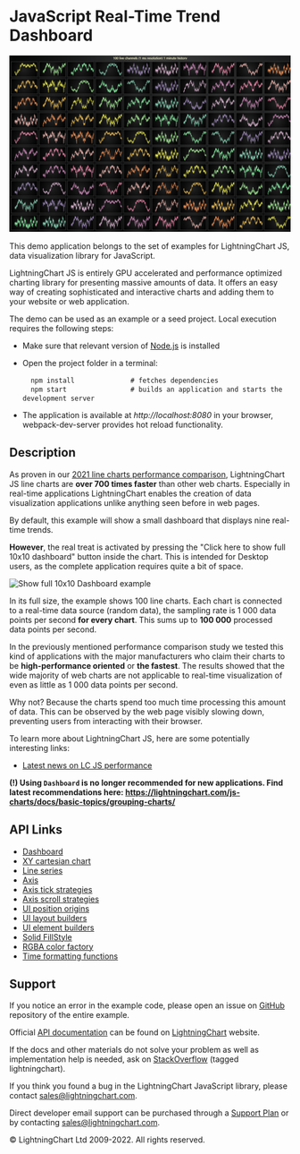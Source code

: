 # JavaScript Real-Time Trend Dashboard

![JavaScript Real-Time Trend Dashboard](dashboardRealtimeTrading-darkGold.png)

This demo application belongs to the set of examples for LightningChart JS, data visualization library for JavaScript.

LightningChart JS is entirely GPU accelerated and performance optimized charting library for presenting massive amounts of data. It offers an easy way of creating sophisticated and interactive charts and adding them to your website or web application.

The demo can be used as an example or a seed project. Local execution requires the following steps:

-   Make sure that relevant version of [Node.js](https://nodejs.org/en/download/) is installed
-   Open the project folder in a terminal:

          npm install              # fetches dependencies
          npm start                # builds an application and starts the development server

-   The application is available at _http://localhost:8080_ in your browser, webpack-dev-server provides hot reload functionality.


## Description

As proven in our [2021 line charts performance comparison](https://lightningchart.com/javascript-charts-performance-comparison/), LightningChart JS line charts are **over 700 times faster** than other web charts. Especially in real-time applications LightningChart enables the creation of data visualization applications unlike anything seen before in web pages.

By default, this example will show a small dashboard that displays nine real-time trends.

**However**, the real treat is activated by pressing the "Click here to show full 10x10 dashboard" button inside the chart. This is intended for Desktop users, as the complete application requires quite a bit of space.

![](./assets/show-full.png 'Show full 10x10 Dashboard example')

In its full size, the example shows 100 line charts. Each chart is connected to a real-time data source (random data), the sampling rate is 1 000 data points per second **for every chart**. This sums up to **100 000** processed data points per second.

In the previously mentioned performance comparison study we tested this kind of applications with the major manufacturers who claim their charts to be **high-performance oriented** or **the fastest**. The results showed that the wide majority of web charts are not applicable to real-time visualization of even as little as 1 000 data points per second.

Why not? Because the charts spend too much time processing this amount of data. This can be observed by the web page visibly slowing down, preventing users from interacting with their browser.

To learn more about LightningChart JS, here are some potentially interesting links:

-   [Latest news on LC JS performance](https://lightningchart.com/high-performance-javascript-charts/)

**(!) Using `Dashboard` is no longer recommended for new applications. Find latest recommendations here: https://lightningchart.com/js-charts/docs/basic-topics/grouping-charts/**


## API Links

* [Dashboard]
* [XY cartesian chart]
* [Line series]
* [Axis]
* [Axis tick strategies]
* [Axis scroll strategies]
* [UI position origins]
* [UI layout builders]
* [UI element builders]
* [Solid FillStyle]
* [RGBA color factory]
* [Time formatting functions]


## Support

If you notice an error in the example code, please open an issue on [GitHub][0] repository of the entire example.

Official [API documentation][1] can be found on [LightningChart][2] website.

If the docs and other materials do not solve your problem as well as implementation help is needed, ask on [StackOverflow][3] (tagged lightningchart).

If you think you found a bug in the LightningChart JavaScript library, please contact sales@lightningchart.com.

Direct developer email support can be purchased through a [Support Plan][4] or by contacting sales@lightningchart.com.

[0]: https://github.com/Arction/
[1]: https://lightningchart.com/lightningchart-js-api-documentation/
[2]: https://lightningchart.com
[3]: https://stackoverflow.com/questions/tagged/lightningchart
[4]: https://lightningchart.com/support-services/

© LightningChart Ltd 2009-2022. All rights reserved.


[Dashboard]: https://lightningchart.com/js-charts/api-documentation/v7.1.0/classes/Dashboard.html
[XY cartesian chart]: https://lightningchart.com/js-charts/api-documentation/v7.1.0/classes/ChartXY.html
[Line series]: https://lightningchart.com/js-charts/api-documentation/v7.1.0/classes/LineSeries.html
[Axis]: https://lightningchart.com/js-charts/api-documentation/v7.1.0/classes/Axis.html
[Axis tick strategies]: https://lightningchart.com/js-charts/api-documentation/v7.1.0/variables/AxisTickStrategies.html
[Axis scroll strategies]: https://lightningchart.com/js-charts/api-documentation/v7.1.0/variables/AxisScrollStrategies.html
[UI position origins]: https://lightningchart.com/js-charts/api-documentation/v7.1.0/variables/UIOrigins.html
[UI layout builders]: https://lightningchart.com/js-charts/api-documentation/v7.1.0/variables/UILayoutBuilders.html
[UI element builders]: https://lightningchart.com/js-charts/api-documentation/v7.1.0/variables/UIElementBuilders.html
[Solid FillStyle]: https://lightningchart.com/js-charts/api-documentation/v7.1.0/classes/SolidFill.html
[RGBA color factory]: https://lightningchart.com/js-charts/api-documentation/v7.1.0/functions/ColorRGBA.html
[Time formatting functions]: https://lightningchart.com/js-charts/api-documentation/v7.1.0/variables/TimeFormattingFunctions.html

